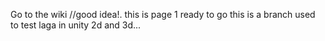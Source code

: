 Go to the wiki //good idea!.
this is page 1
ready to go
this is a branch used to test laga in unity 2d and 3d...
